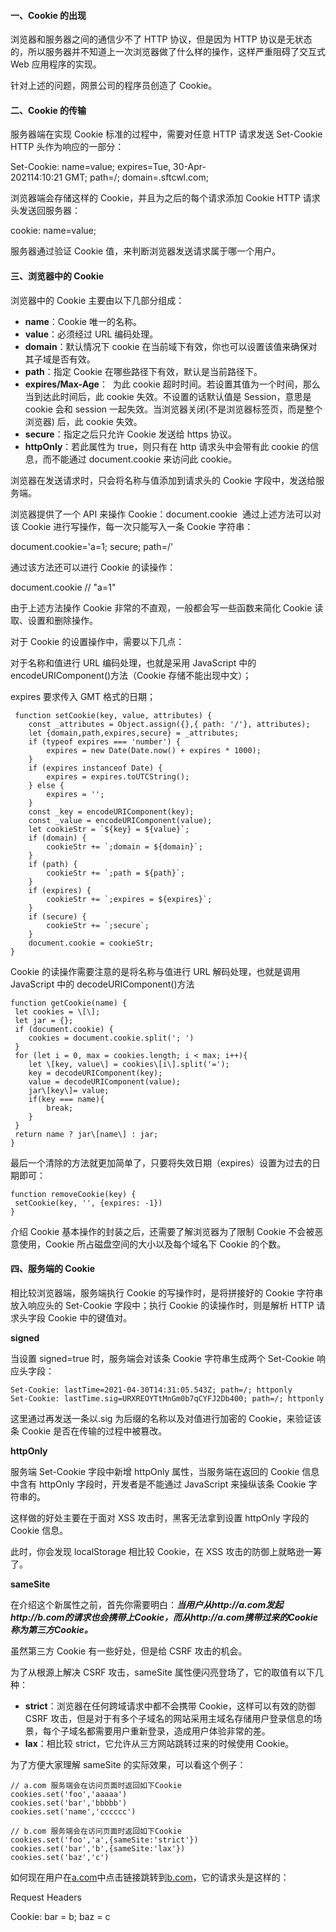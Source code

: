 <!--
 * @Author: your name
 * @Date: 2021-07-23 17:47:49
 * @LastEditTime: 2021-07-23 17:47:50
 * @LastEditors: Please set LastEditors
 * @Description: In User Settings Edit
 * @FilePath: /droplets/source/_drafts/cookie.md
-->

#### 一、Cookie 的出现

浏览器和服务器之间的通信少不了 HTTP 协议，但是因为 HTTP 协议是无状态的，所以服务器并不知道上一次浏览器做了什么样的操作，这样严重阻碍了交互式 Web 应用程序的实现。

针对上述的问题，网景公司的程序员创造了 Cookie。

#### 二、Cookie 的传输

服务器端在实现 Cookie 标准的过程中，需要对任意 HTTP 请求发送 Set-Cookie HTTP 头作为响应的一部分：

Set-Cookie: name=value; expires=Tue, 30-Apr-202114:10:21 GMT; path=/; domain=.sftcwl.com;

浏览器端会存储这样的 Cookie，并且为之后的每个请求添加 Cookie HTTP 请求头发送回服务器：

cookie: name=value;

服务器通过验证 Cookie 值，来判断浏览器发送请求属于哪一个用户。

#### 三、浏览器中的 Cookie

浏览器中的 Cookie 主要由以下几部分组成：

- **name**：Cookie 唯一的名称。
- **value**：必须经过 URL 编码处理。
- **domain**：默认情况下 cookie 在当前域下有效，你也可以设置该值来确保对其子域是否有效。
- **path**：指定 Cookie 在哪些路径下有效，默认是当前路径下。
- **expires/Max-Age**：  为此 cookie 超时时间。若设置其值为一个时间，那么当到达此时间后，此 cookie 失效。不设置的话默认值是 Session，意思是 cookie 会和 session 一起失效。当浏览器关闭(不是浏览器标签页，而是整个浏览器) 后，此 cookie 失效。
- **secure**：指定之后只允许 Cookie 发送给 https 协议。
- **httpOnly**：若此属性为 true，则只有在 http 请求头中会带有此 cookie 的信息，而不能通过 document.cookie 来访问此 cookie。

浏览器在发送请求时，只会将名称与值添加到请求头的 Cookie 字段中，发送给服务端。

浏览器提供了一个 API 来操作 Cookie：document.cookie  通过上述方法可以对该 Cookie 进行写操作，每一次只能写入一条 Cookie 字符串：

document.cookie='a=1; secure; path=/'

通过该方法还可以进行 Cookie 的读操作：

document.cookie // "a=1"

由于上述方法操作 Cookie 非常的不直观，一般都会写一些函数来简化 Cookie 读取、设置和删除操作。

对于 Cookie 的设置操作中，需要以下几点：

对于名称和值进行 URL 编码处理，也就是采用 JavaScript 中的 encodeURIComponent()方法（Cookie 存储不能出现中文）；

expires 要求传入 GMT 格式的日期；

```
 function setCookie(key, value, attributes) {
 	const _attributes = Object.assign({},{ path: '/'}, attributes);
 	let {domain,path,expires,secure} = _attributes;
 	if (typeof expires === 'number') {
 		expires = new Date(Date.now() + expires * 1000);
 	}
 	if (expires instanceof Date) {
 		expires = expires.toUTCString();
 	} else {
 		expires = '';
 	}
 	const _key = encodeURIComponent(key);
 	const _value = encodeURIComponent(value);
 	let cookieStr = `${key} = ${value}`;
 	if (domain) {
 		cookieStr += `;domain = ${domain}`;
 	}
 	if (path) {
 		cookieStr += `;path = ${path}`;
 	}
 	if (expires) {
 		cookieStr += `;expires = ${expires}`;
 	}
 	if (secure) {
 		cookieStr += `;secure`;
 	}
 	document.cookie = cookieStr;
}
```

Cookie 的读操作需要注意的是将名称与值进行 URL 解码处理，也就是调用 JavaScript 中的 decodeURIComponent()方法

```
function getCookie(name) {
 let cookies = \[\];
 let jar = {};
 if (document.cookie) {
	cookies = document.cookie.split('; ')
 }
 for (let i = 0, max = cookies.length; i < max; i++){
 	let \[key, value\] = cookies\[i\].split('=');
 	key = decodeURIComponent(key);
 	value = decodeURIComponent(value);
 	jar\[key\]= value;
 	if(key === name){
		break;
 	}
 }
 return name ? jar\[name\] : jar;
}
```

最后一个清除的方法就更加简单了，只要将失效日期（expires）设置为过去的日期即可：

```
function removeCookie(key) {
 setCookie(key, '', {expires: -1})
}
```

介绍 Cookie 基本操作的封装之后，还需要了解浏览器为了限制 Cookie 不会被恶意使用，Cookie 所占磁盘空间的大小以及每个域名下 Cookie 的个数。

#### 四、服务端的 Cookie

相比较浏览器端，服务端执行 Cookie 的写操作时，是将拼接好的 Cookie 字符串放入响应头的 Set-Cookie 字段中；执行 Cookie 的读操作时，则是解析 HTTP 请求头字段 Cookie 中的键值对。

**signed**

当设置 signed=true 时，服务端会对该条 Cookie 字符串生成两个 Set-Cookie 响应头字段：

```
Set-Cookie: lastTime=2021-04-30T14:31:05.543Z; path=/; httponly
Set-Cookie: lastTime.sig=URXREOYTtMnGm0b7qCYFJ2Db400; path=/; httponly
```

这里通过再发送一条以.sig 为后缀的名称以及对值进行加密的 Cookie，来验证该条 Cookie 是否在传输的过程中被篡改。

**httpOnly**

服务端 Set-Cookie 字段中新增 httpOnly 属性，当服务端在返回的 Cookie 信息中含有 httpOnly 字段时，开发者是不能通过 JavaScript 来操纵该条 Cookie 字符串的。

这样做的好处主要在于面对 XSS 攻击时，黑客无法拿到设置 httpOnly 字段的 Cookie 信息。

此时，你会发现 localStorage 相比较 Cookie，在 XSS 攻击的防御上就略逊一筹了。

**sameSite**

在介绍这个新属性之前，首先你需要明白：_**当用户从http://a.com发起http://b.com的请求也会携带上Cookie，而从http://a.com携带过来的Cookie称为第三方Cookie。**_

虽然第三方 Cookie 有一些好处，但是给 CSRF 攻击的机会。

为了从根源上解决 CSRF 攻击，sameSite 属性便闪亮登场了，它的取值有以下几种：

- **strict**：浏览器在任何跨域请求中都不会携带 Cookie，这样可以有效的防御 CSRF 攻击，但是对于有多个子域名的网站采用主域名存储用户登录信息的场景，每个子域名都需要用户重新登录，造成用户体验非常的差。
- **lax**：相比较 strict，它允许从三方网站跳转过来的时候使用 Cookie。

为了方便大家理解 sameSite 的实际效果，可以看这个例子：

```
// a.com 服务端会在访问页面时返回如下Cookie
cookies.set('foo','aaaaa')
cookies.set('bar','bbbbb')
cookies.set('name','cccccc')

// b.com 服务端会在访问页面时返回如下Cookie
cookies.set('foo','a',{sameSite:'strict'})
cookies.set('bar','b',{sameSite:'lax'})
cookies.set('baz','c')
```

如何现在用户在[a.com](http://a.com/)中点击链接跳转到[b.com](http://b.com/)，它的请求头是这样的：

Request Headers

Cookie: bar = b; baz = c
